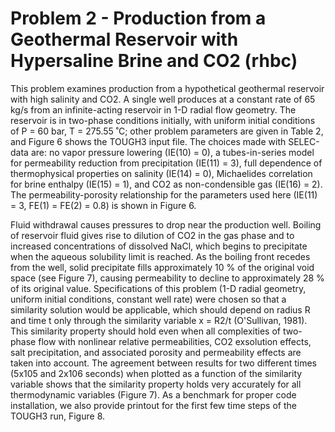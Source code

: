 # Problem 2 - Production from a Geothermal Reservoir with Hypersaline Brine and CO2 (rhbc)

This problem examines production from a hypothetical geothermal reservoir with high salinity and CO2. A single well produces at a constant rate of 65 kg/s from an infinite-acting reservoir in 1-D radial flow geometry. The reservoir is in two-phase conditions initially, with uniform initial conditions of P = 60 bar, T = 275.55 ˚C; other problem parameters are given in Table 2, and Figure 6 shows the TOUGH3 input file. The choices made with SELEC-data are: no vapor pressure lowering (IE(10) = 0), a tubes-in-series model for permeability reduction from precipitation (IE(11) = 3), full dependence of thermophysical properties on salinity (IE(14) = 0), Michaelides correlation for brine enthalpy (IE(15) = 1), and CO2 as non-condensible gas (IE(16) = 2). The permeability-porosity relationship for the parameters used here (IE(11) = 3, FE(1) = FE(2) = 0.8) is shown in Figure 6.

Fluid withdrawal causes pressures to drop near the production well. Boiling of reservoir fluid gives rise to dilution of CO2 in the gas phase and to increased concentrations of dissolved NaCl, which begins to precipitate when the aqueous solubility limit is reached. As the boiling front recedes from the well, solid precipitate fills approximately 10 % of the original void space (see Figure 7), causing permeability to decline to approximately 28 % of its original value. Specifications of this problem (1-D radial geometry, uniform initial conditions, constant well rate) were chosen so that a similarity solution would be applicable, which should depend on radius R and time t only through the similarity variable x = R2/t (O'Sullivan, 1981). This similarity property should hold even when all complexities of two-phase flow with nonlinear relative permeabilities, CO2 exsolution effects, salt precipitation, and associated porosity and permeability effects are taken into account. The agreement between results for two different times (5x105 and 2x106 seconds) when plotted as a function of the similarity variable shows that the similarity property holds very accurately for all thermodynamic variables (Figure 7). As a benchmark for proper code installation, we also provide printout for the first few time steps of the TOUGH3 run, Figure 8.

